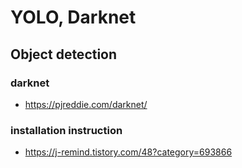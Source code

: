 # YOLO, Darknet
## Object detection
### darknet
- https://pjreddie.com/darknet/
### installation instruction
- https://j-remind.tistory.com/48?category=693866
